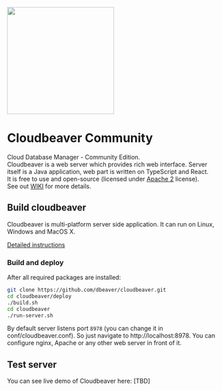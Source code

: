 <img src="https://github.com/dbeaver/cloudbeaver/wiki/images/cloudbeaver-logo.png" width="250"/>

# Cloudbeaver Community
Cloud Database Manager - Community Edition.  
Cloudbeaver is a web server which provides rich web interface. Server itself is a Java application, web part is written on TypeScript and React.  
It is free to use and open-source (licensed under [Apache 2](https://github.com/dbeaver/cloudbeaver/blob/devel/LICENSE) license).  
See out [WIKI](https://github.com/dbeaver/cloudbeaver/wiki) for more details.  

## Build cloudbeaver

Cloudbeaver is multi-platform server side application.
It can run on Linux, Windows and MacOS X.

[Detailed instructions](https://github.com/dbeaver/cloudbeaver/wiki/Build-and-deploy)

### Build and deploy

After all required packages are installed:

```sh
git clone https://github.com/dbeaver/cloudbeaver.git
cd cloudbeaver/deploy
./build.sh
cd cloudbeaver
./run-server.sh
```
By default server listens port `8978` (you can change it in conf/cloudbeaver.conf). So just navigate to http://localhost:8978.
You can configure nginx, Apache or any other web server in front of it.

## Test server

You can see live demo of Cloudbeaver here:
[TBD]

